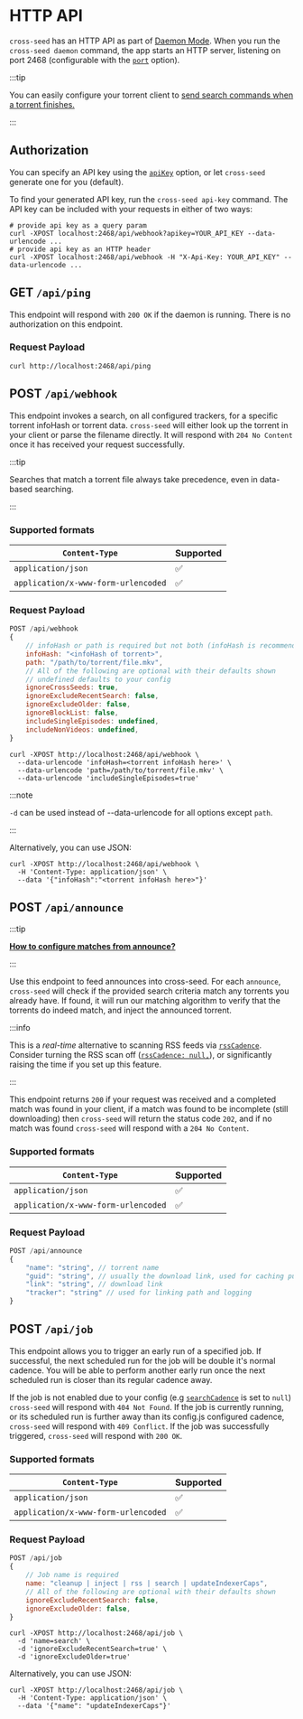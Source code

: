 # HTTP API

`cross-seed` has an HTTP API as part of
[Daemon Mode](../basics/managing-the-daemon). When you run the
`cross-seed daemon` command, the app starts an HTTP server, listening on port
2468 (configurable with the [`port`](../basics/options#port) option).

:::tip

You can easily configure your torrent client to
[send search commands when a torrent finishes.](../tutorials/triggering-searches)

:::

## Authorization

You can specify an API key using the [`apiKey`](../basics/options.md#apikey)
option, or let `cross-seed` generate one for you (default).

To find your generated API key, run the `cross-seed api-key` command. The API
key can be included with your requests in either of two ways:

```shell
# provide api key as a query param
curl -XPOST localhost:2468/api/webhook?apikey=YOUR_API_KEY --data-urlencode ...
# provide api key as an HTTP header
curl -XPOST localhost:2468/api/webhook -H "X-Api-Key: YOUR_API_KEY" --data-urlencode ...
```

## GET `/api/ping`

This endpoint will respond with `200 OK` if the daemon is running.
There is no authorization on this endpoint.

### Request Payload

```shell script
curl http://localhost:2468/api/ping
```

## POST `/api/webhook`

This endpoint invokes a search, on all configured trackers, for a specific
torrent infoHash or torrent data. `cross-seed` will either look up the torrent
in your client or parse the filename directly. It will respond with
`204 No Content` once it has received your request successfully.

:::tip

Searches that match a torrent file always take precedence, even in data-based
searching.

:::

### Supported formats

| `Content-Type`                      | Supported |
| ----------------------------------- | --------- |
| `application/json`                  | ✅        |
| `application/x-www-form-urlencoded` | ✅        |

### Request Payload

```js
POST /api/webhook
{
    // infoHash or path is required but not both (infoHash is recommended)
    infoHash: "<infoHash of torrent>",
    path: "/path/to/torrent/file.mkv",
    // All of the following are optional with their defaults shown
    // undefined defaults to your config
    ignoreCrossSeeds: true,
    ignoreExcludeRecentSearch: false,
    ignoreExcludeOlder: false,
    ignoreBlockList: false,
    includeSingleEpisodes: undefined,
    includeNonVideos: undefined,
}
```

```shell script
curl -XPOST http://localhost:2468/api/webhook \
  --data-urlencode 'infoHash=<torrent infoHash here>' \
  --data-urlencode 'path=/path/to/torrent/file.mkv' \
  --data-urlencode 'includeSingleEpisodes=true'
```

:::note

`-d` can be used instead of --data-urlencode for all options except `path`.

:::

Alternatively, you can use JSON:

```shell script
curl -XPOST http://localhost:2468/api/webhook \
  -H 'Content-Type: application/json' \
  --data '{"infoHash":"<torrent infoHash here>"}'
```

## POST `/api/announce`

:::tip

[**How to configure matches from announce?**](../tutorials/announce.md)

:::

Use this endpoint to feed announces into cross-seed. For each `announce`,
`cross-seed` will check if the provided search criteria match any torrents you
already have. If found, it will run our matching algorithm to verify that the
torrents do indeed match, and inject the announced torrent.

:::info

This is a _real-time_ alternative to scanning RSS feeds via
[`rssCadence`](../basics/options.md#rsscadence). Consider turning the RSS scan
off ([`rssCadence: null,`](../basics/options.md#rsscadence)), or significantly
raising the time if you set up this feature.

:::

This endpoint returns `200` if your request was received and a completed match
was found in your client, if a match was found to be incomplete (still
downloading) then `cross-seed` will return the status code `202`, and if no
match was found `cross-seed` will respond with a `204 No Content`.

### Supported formats

| `Content-Type`                      | Supported |
| ----------------------------------- | --------- |
| `application/json`                  | ✅        |
| `application/x-www-form-urlencoded` | ✅        |

### Request Payload

```js
POST /api/announce
{
    "name": "string", // torrent name
    "guid": "string", // usually the download link, used for caching purposes
    "link": "string", // download link
    "tracker": "string" // used for linking path and logging
}
```

## POST `/api/job`

This endpoint allows you to trigger an early run of a specified job. If
successful, the next scheduled run for the job will be double it's normal
cadence. You will be able to perform another early run once the next scheduled
run is closer than its regular cadence away.

If the job is not enabled due to your config (e.g
[`searchCadence`](../basics/options#searchcadence) is set to `null`)
`cross-seed` will respond with `404 Not Found`. If the job is currently running,
or its scheduled run is further away than its config.js configured cadence,
`cross-seed` will respond with `409 Conflict`. If the job was successfully
triggered, `cross-seed` will respond with `200 OK`.

### Supported formats

| `Content-Type`                      | Supported |
| ----------------------------------- | --------- |
| `application/json`                  | ✅        |
| `application/x-www-form-urlencoded` | ✅        |

### Request Payload

```js
POST /api/job
{
    // Job name is required
    name: "cleanup | inject | rss | search | updateIndexerCaps",
    // All of the following are optional with their defaults shown
    ignoreExcludeRecentSearch: false,
    ignoreExcludeOlder: false,
}
```

```shell script
curl -XPOST http://localhost:2468/api/job \
  -d 'name=search' \
  -d 'ignoreExcludeRecentSearch=true' \
  -d 'ignoreExcludeOlder=true'
```

Alternatively, you can use JSON:

```shell script
curl -XPOST http://localhost:2468/api/job \
  -H 'Content-Type: application/json' \
  --data '{"name": "updateIndexerCaps"}'
```
